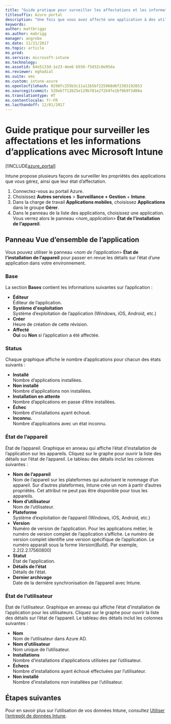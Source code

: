 ```yaml
---
title: "Guide pratique pour surveiller les affectations et les informations d’applications"
titlesuffix: Azure portal
description: "Une fois que vous avez affecté une application à des utilisateurs ou à des appareils, utilisez ces informations pour surveiller son état."
keywords: 
author: mattbriggs
ms.author: mabrigg
manager: angrobe
ms.date: 11/21/2017
ms.topic: article
ms.prod: 
ms.service: microsoft-intune
ms.technology: 
ms.assetid: 64e5133d-1e23-4ee6-b556-f5d32c0e95da
ms.reviewer: mghadial
ms.suite: ems
ms.custom: intune-azure
ms.openlocfilehash: 0298fc255b3c11a12b5bf225968d6f2303192053
ms.sourcegitcommit: 520eb7712625e129b781e2f2b9fe16f9b9f3d08a
ms.translationtype: HT
ms.contentlocale: fr-FR
ms.lasthandoff: 12/01/2017
---
```

# <a name="how-to-monitor-app-information-and-assignments-with-microsoft-intune"></a>Guide pratique pour surveiller les affectations et les informations d’applications avec Microsoft Intune

[!INCLUDE[azure_portal](./includes/azure_portal.md)]

Intune propose plusieurs façons de surveiller les propriétés des applications que vous gérez, ainsi que leur état d’affectation.

1. Connectez-vous au portail Azure.
2. Choisissez **Autres services** > **Surveillance + Gestion** + **Intune**.
3. Dans la charge de travail **Applications mobiles**, choisissez **Applications** dans le groupe **Gérer**.
5. Dans le panneau de la liste des applications, choisissez une application. Vous verrez alors le panneau <*nom_application*> **État de l’installation de l’appareil**.

## <a name="app-overview-blade"></a>Panneau Vue d’ensemble de l’application

Vous pouvez utiliser le panneau <*nom de l’application*> **État de l’installation de l’appareil** pour passer en revue les détails sur l’état d’une application dans votre environnement.

### <a name="essentials"></a>Base

La section **Bases** contient les informations suivantes sur l’application :

 - **Éditeur**  
Éditeur de l’application.
 - **Système d'exploitation**  
Système d’exploitation de l’application (Windows, iOS, Android, etc.)
 - **Créer**  
Heure de création de cette révision.
 - **Affecté**  
**Oui** ou **Non** si l’application a été affectée.

### <a name="status"></a>Status
Chaque graphique affiche le nombre d’applications pour chacun des états suivants :

 - **Installé**  
Nombre d’applications installées.
 - **Non installé**  
Nombre d’applications non installées.
 - **Installation en attente**  
Nombre d’applications en passe d’être installées.
 - **Échec**  
Nombre d’installations ayant échoué.
 - **Inconnu.**  
Nombre d’applications avec un état inconnu.

### <a name="device-status"></a>État de l’appareil

État de l’appareil. Graphique en anneau qui affiche l’état d’installation de l’application sur les appareils. Cliquez sur le graphe pour ouvrir la liste des détails sur l’état de l’appareil. Le tableau des détails inclut les colonnes suivantes :

 - **Nom de l’appareil**  
Nom de l’appareil sur les plateformes qui autorisent le nommage d’un appareil. Sur d’autres plateformes, Intune crée un nom à partir d’autres propriétés. Cet attribut ne peut pas être disponible pour tous les appareils.
 - **Nom d’utilisateur**  
Nom de l’utilisateur.
 - **Plateforme**  
Système d’exploitation de l’appareil (Windows, iOS, Android, etc.)
 - **Version**  
Numéro de version de l’application. Pour les applications métier, le numéro de version complet de l’application s’affiche. Le numéro de version complet identifie une version spécifique de l’application. Le numéro apparaît sous la forme _Version_(_Build_). Par exemple, 2.2(2.2.17560800)
 - **Statut**  
État de l’application.
 - **Détails de l’état**  
Détails de l’état.
 - **Dernier archivage**  
Date de la dernière synchronisation de l’appareil avec Intune.


### <a name="user-status"></a>État de l’utilisateur

État de l’utilisateur. Graphique en anneau qui affiche l’état d’installation de l’application pour les utilisateurs. Cliquez sur le graphe pour ouvrir la liste des détails sur l’état de l’appareil. Le tableau des détails inclut les colonnes suivantes :
 - **Nom**  
Nom de l’utilisateur dans Azure AD.
 - **Nom d’utilisateur**  
Nom unique de l’utilisateur.
 - **Installations**  
Nombre d’installations d’applications utilisées par l’utilisateur.
 - **Échecs**  
Nombre d’installations ayant échoué effectuées par l’utilisateur.
 - **Non installé**  
Nombre d’installations non installées par l’utilisateur.


## <a name="next-steps"></a>Étapes suivantes

Pour en savoir plus sur l’utilisation de vos données Intune, consultez [Utiliser l’entrepôt de données Intune](reports-nav-create-intune-reports.md).